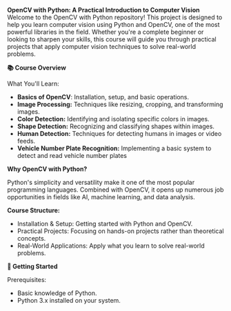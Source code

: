**OpenCV with Python: A Practical Introduction to Computer Vision**
Welcome to the OpenCV with Python repository! This project is designed to help you learn computer vision using Python and OpenCV, one of the most powerful libraries in the field. Whether you're a complete beginner or looking to sharpen your skills, this course will guide you through practical projects that apply computer vision techniques to solve real-world problems.

**📚 Course Overview**

What You'll Learn:

- **Basics of OpenCV**: Installation, setup, and basic operations.
- **Image Processing:** Techniques like resizing, cropping, and transforming images.
- **Color Detection:** Identifying and isolating specific colors in images.
- **Shape Detection:** Recognizing and classifying shapes within images.
- **Human Detection:** Techniques for detecting humans in images or video feeds.
- **Vehicle Number Plate Recognition:** Implementing a basic system to detect and read vehicle number plates

**Why OpenCV with Python?**

Python's simplicity and versatility make it one of the most popular programming languages. Combined with OpenCV, it opens up numerous job opportunities in fields like AI, machine learning, and data analysis.

**Course Structure:**
- Installation & Setup: Getting started with Python and OpenCV.
- Practical Projects: Focusing on hands-on projects rather than theoretical concepts.
- Real-World Applications: Apply what you learn to solve real-world problems.
  
**🚀 Getting Started**

Prerequisites:
- Basic knowledge of Python.
- Python 3.x installed on your system.
